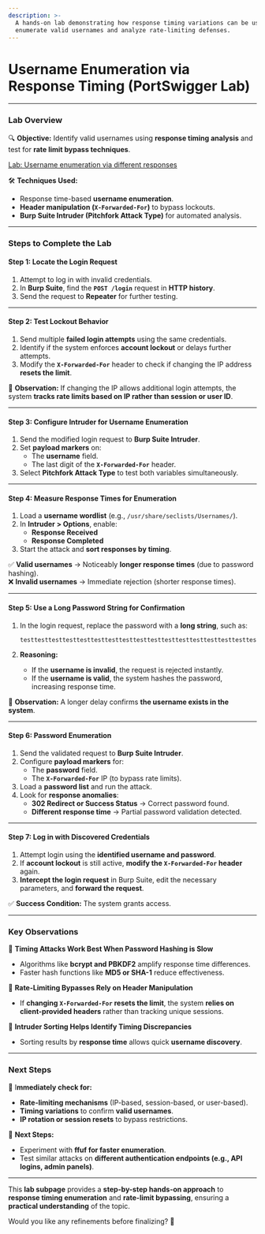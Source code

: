 ```yaml
---
description: >-
  A hands-on lab demonstrating how response timing variations can be used to
  enumerate valid usernames and analyze rate-limiting defenses.
---
```


# Username Enumeration via Response Timing (PortSwigger Lab)

***

### **Lab Overview**

🔍 **Objective:** Identify valid usernames using **response timing analysis** and test for **rate limit bypass techniques**.

[Lab: Username enumeration via different responses](https://portswigger.net/web-security/authentication/password-based/lab-username-enumeration-via-different-responses)

🛠 **Techniques Used:**

* Response time-based **username enumeration**.
* **Header manipulation (`X-Forwarded-For`)** to bypass lockouts.
* **Burp Suite Intruder (Pitchfork Attack Type)** for automated analysis.

***

### **Steps to Complete the Lab**

#### **Step 1: Locate the Login Request**

1. Attempt to log in with invalid credentials.
2. In **Burp Suite**, find the **`POST /login`** request in **HTTP history**.
3. Send the request to **Repeater** for further testing.

***

#### **Step 2: Test Lockout Behavior**

1. Send multiple **failed login attempts** using the same credentials.
2. Identify if the system enforces **account lockout** or delays further attempts.
3. Modify the **`X-Forwarded-For`** header to check if changing the IP address **resets the limit**.

📌 **Observation:** If changing the IP allows additional login attempts, the system **tracks rate limits based on IP rather than session or user ID**.

***

#### **Step 3: Configure Intruder for Username Enumeration**

1. Send the modified login request to **Burp Suite Intruder**.
2. Set **payload markers** on:
   * The **username** field.
   * The last digit of the **`X-Forwarded-For`** header.
3. Select **Pitchfork Attack Type** to test both variables simultaneously.

***

#### **Step 4: Measure Response Times for Enumeration**

1. Load a **username wordlist** (e.g., `/usr/share/seclists/Usernames/`).
2. In **Intruder > Options**, enable:
   * **Response Received**
   * **Response Completed**
3. Start the attack and **sort responses by timing**.

✅ **Valid usernames** → Noticeably **longer response times** (due to password hashing).\
❌ **Invalid usernames** → Immediate rejection (shorter response times).

***

#### **Step 5: Use a Long Password String for Confirmation**

1.  In the login request, replace the password with a **long string**, such as:

    ```plaintext
    testtesttesttesttesttesttesttesttesttesttesttesttesttesttesttesttest...
    ```
2. **Reasoning:**
   * If the **username is invalid**, the request is rejected instantly.
   * If the **username is valid**, the system hashes the password, increasing response time.

📌 **Observation:** A longer delay confirms **the username exists in the system**.

***

#### **Step 6: Password Enumeration**

1. Send the validated request to **Burp Suite Intruder**.
2. Configure **payload markers** for:
   * The **password** field.
   * The **`X-Forwarded-For`** IP (to bypass rate limits).
3. Load a **password list** and run the attack.
4. Look for **response anomalies**:
   * **302 Redirect or Success Status** → Correct password found.
   * **Different response time** → Partial password validation detected.

***

#### **Step 7: Log in with Discovered Credentials**

1. Attempt login using the **identified username and password**.
2. If **account lockout** is still active, **modify the `X-Forwarded-For` header** again.
3. **Intercept the login request** in Burp Suite, edit the necessary parameters, and **forward the request**.

✅ **Success Condition:** The system grants access.

***

### **Key Observations**

📌 **Timing Attacks Work Best When Password Hashing is Slow**

* Algorithms like **bcrypt and PBKDF2** amplify response time differences.
* Faster hash functions like **MD5 or SHA-1** reduce effectiveness.

📌 **Rate-Limiting Bypasses Rely on Header Manipulation**

* If **changing `X-Forwarded-For` resets the limit**, the system **relies on client-provided headers** rather than tracking unique sessions.

📌 **Intruder Sorting Helps Identify Timing Discrepancies**

* Sorting results by **response time** allows quick **username discovery**.

***

### **Next Steps**

🔹 I**mmediately check for:**

* **Rate-limiting mechanisms** (IP-based, session-based, or user-based).
* **Timing variations** to confirm **valid usernames**.
* **IP rotation or session resets** to bypass restrictions.

🚀 **Next Steps:**

* Experiment with **ffuf for faster enumeration**.
* Test similar attacks on **different authentication endpoints (e.g., API logins, admin panels)**.

***

This **lab subpage** provides a **step-by-step hands-on approach** to **response timing enumeration** and **rate-limit bypassing**, ensuring a **practical understanding** of the topic.

Would you like any refinements before finalizing? 🚀
